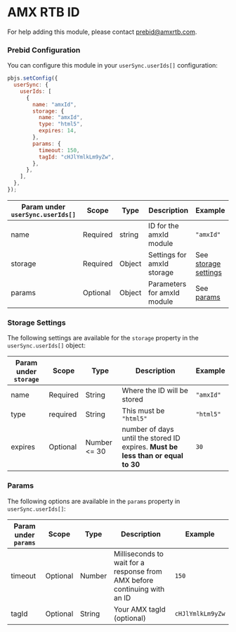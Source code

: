 # AMX RTB ID

For help adding this module, please contact [prebid@amxrtb.com](prebid@amxrtb.com).

### Prebid Configuration

You can configure this module in your `userSync.userIds[]` configuration:

```javascript
pbjs.setConfig({
  userSync: {
    userIds: [
      {
        name: "amxId",
        storage: {
          name: "amxId",
          type: "html5",
          expires: 14,
        },
        params: {
          timeout: 150,
          tagId: "cHJlYmlkLm9yZw",
        },
      },
    ],
  },
});
```

| Param under `userSync.userIds[]` | Scope    | Type   | Description                 | Example                                   |
| -------------------------------- | -------- | ------ | --------------------------- | ----------------------------------------- |
| name                             | Required | string | ID for the amxId module     | `"amxId"`                                 |
| storage                          | Required | Object | Settings for amxId storage  | See [storage settings](#storage-settings) |
| params                           | Optional | Object | Parameters for amxId module | See [params](#params)                     |

### Storage Settings

The following settings are available for the `storage` property in the `userSync.userIds[]` object:

| Param under `storage` | Scope    | Type         | Description                                                                      | Example   |
| --------------------- | -------- | ------------ | -------------------------------------------------------------------------------- | --------- |
| name                  | Required | String       | Where the ID will be stored                                                      | `"amxId"` |
| type                  | required | String       | This must be `"html5"`                                                           | `"html5"` |
| expires               | Optional | Number <= 30 | number of days until the stored ID expires. **Must be less than or equal to 30** | `30`      |

### Params

The following options are available in the `params` property in `userSync.userIds[]`:

| Param under `params` | Scope    | Type   | Description                                                               | Example          |
| -------------------- | -------- | ------ | ------------------------------------------------------------------------- | ---------------- |
| timeout              | Optional | Number | Milliseconds to wait for a response from AMX before continuing with an ID | `150`            |
| tagId                | Optional | String | Your AMX tagId (optional)                                                 | `cHJlYmlkLm9yZw` |
